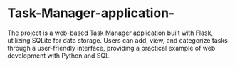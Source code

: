 # Task-Manager-application-
The project is a web-based Task Manager application built with Flask, utilizing SQLite for data storage. Users can add, view, and categorize tasks through a user-friendly interface, providing a practical example of web development with Python and SQL.
